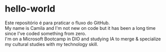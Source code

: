 # hello-world
Este repositório é para praticar o fluxo do GitHub. <br>
My name is Camila and I'm not new on code but it has been a long time since I've coded something from zero. <br>
I'm on a Microsoft Bootcamp in DIO and studying IA to merge & specialize my cultural studies with my technology skill.
